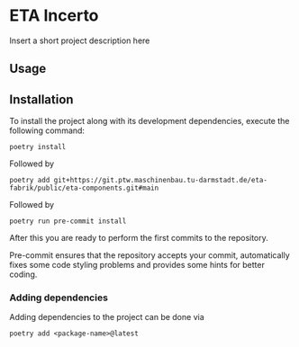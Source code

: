 # ETA Incerto

Insert a short project description here

## Usage

## Installation

To install the project along with its development dependencies, execute the following command:

    poetry install

Followed by

    poetry add git+https://git.ptw.maschinenbau.tu-darmstadt.de/eta-fabrik/public/eta-components.git#main

Followed by

    poetry run pre-commit install

After this you are ready to perform the first commits to the repository.

Pre-commit ensures that the repository accepts your commit, automatically fixes some code styling problems and provides some hints for better coding.

### Adding dependencies
Adding dependencies to the project can be done via

    poetry add <package-name>@latest
